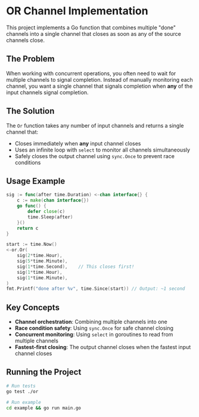 # OR Channel Implementation

This project implements a Go function that combines multiple "done" channels into a single channel that closes as soon as any of the source channels close.

## The Problem

When working with concurrent operations, you often need to wait for multiple channels to signal completion. Instead of manually monitoring each channel, you want a single channel that signals completion when **any** of the input channels signal completion.

## The Solution

The `Or` function takes any number of input channels and returns a single channel that:
- Closes immediately when **any** input channel closes
- Uses an infinite loop with `select` to monitor all channels simultaneously
- Safely closes the output channel using `sync.Once` to prevent race conditions

## Usage Example

```go
sig := func(after time.Duration) <-chan interface{} {
    c := make(chan interface{})
    go func() {
        defer close(c)
        time.Sleep(after)
    }()
    return c
}

start := time.Now()
<-or.Or(
    sig(2*time.Hour),
    sig(5*time.Minute),
    sig(1*time.Second),    // This closes first!
    sig(1*time.Hour),
    sig(1*time.Minute),
)
fmt.Printf("done after %v", time.Since(start)) // Output: ~1 second
```

## Key Concepts

- **Channel orchestration**: Combining multiple channels into one
- **Race condition safety**: Using `sync.Once` for safe channel closing
- **Concurrent monitoring**: Using `select` in goroutines to read from multiple channels
- **Fastest-first closing**: The output channel closes when the fastest input channel closes

## Running the Project

```bash
# Run tests
go test ./or

# Run example
cd example && go run main.go
```
